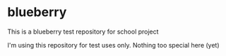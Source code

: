 # blueberry
This is a blueberry test repository for school project

I'm using this repository for test uses only. Nothing too special here (yet)
